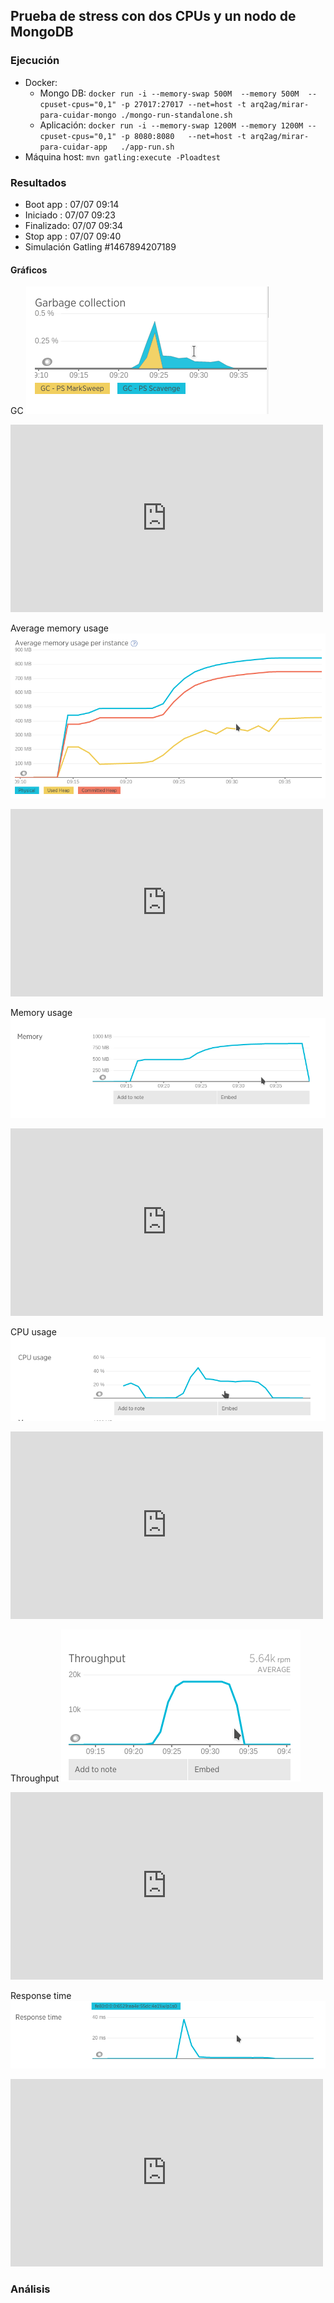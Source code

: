 ## Prueba de stress con dos CPUs y un nodo de MongoDB

### Ejecución

* Docker:
  * Mongo DB:   `docker run -i --memory-swap 500M  --memory 500M  --cpuset-cpus="0,1" -p 27017:27017 --net=host -t arq2ag/mirar-para-cuidar-mongo ./mongo-run-standalone.sh`
  * Aplicación: `docker run -i --memory-swap 1200M --memory 1200M --cpuset-cpus="0,1" -p 8080:8080   --net=host -t arq2ag/mirar-para-cuidar-app   ./app-run.sh`
* Máquina host: `mvn gatling:execute -Ploadtest`

### Resultados

* Boot app  : 07/07 09:14
* Iniciado  : 07/07 09:23
* Finalizado: 07/07 09:34
* Stop app  : 07/07 09:40
* Simulación Gatling \#1467894207189

#### Gráficos

GC
![GC](imagenes/gc.png)
<iframe src="https://rpm.newrelic.com/public/charts/l4nDYEavmrx" width="500" height="300" scrolling="no" frameborder="no"></iframe>

Average memory usage
![Average memory usage](imagenes/avg-mem-usage.png)
<iframe src="https://rpm.newrelic.com/public/charts/egSQKGOY6Hq" width="500" height="300" scrolling="no" frameborder="no"></iframe>

Memory usage
![Memory usage](imagenes/mem-usage.png)
<iframe src="https://rpm.newrelic.com/public/charts/QzLjy2QBBb" width="500" height="300" scrolling="no" frameborder="no"></iframe>

CPU usage
![CPU usage](imagenes/cpu-usage.png)
<iframe src="https://rpm.newrelic.com/public/charts/aIabwBu9R32" width="500" height="300" scrolling="no" frameborder="no"></iframe>

Throughput
![Throughput](imagenes/throughput.png)
<iframe src="https://rpm.newrelic.com/public/charts/9q0IvIGjUQO" width="500" height="300" scrolling="no" frameborder="no"></iframe>

Response time
![Response time](imagenes/response-time.png)
<iframe src="https://rpm.newrelic.com/public/charts/gtg2KSdAxEH" width="500" height="300" scrolling="no" frameborder="no"></iframe>

### Análisis
